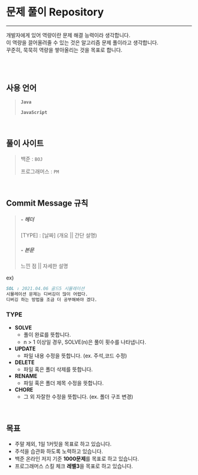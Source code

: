 # 문제 풀이 Repository

---

개발자에게 있어 역량이란 문제 해결 능력이라 생각합니다.<br/>
이 역량을 끌어올려줄 수 있는 것은 알고리즘 문제 풀이라고 생각합니다.<br/>
꾸준히, 묵묵히 역량을 쌓아올리는 것을 목표로 합니다.

<br/>

<br/>

## 사용 언어

> **`Java`** 
>
> **`JavaScript`**

<br/>

## 풀이 사이트

> 백준 : `BOJ`
>
> 프로그래머스 : `PM`

<br/>

## Commit Message 규칙

> ##### - 헤더
>
> [TYPE] : [날짜] (개요 || 간단 설명)
>
> ##### - 본문
>
> 느낀 점 || 자세한 설명

ex) 

```markdown
SOL : 2021.04.06 골드5 시뮬레이션 
시뮬레이션 문제는 디버깅이 많이 어렵다. 
디버깅 하는 방법을 조금 더 공부해봐야 겠다.
```

### TYPE 

- **SOLVE**  
  -  풀이 완료를 뜻합니다. 
  - n > 1 이상일 경우, SOLVE(n)은 풀이 횟수를 나타냅니다. 
- **UPDATE**
  - 파일 내용 수정을 뜻합니다. (ex. 주석,코드 수정)
- **DELETE**
  - 파일 혹은 폴더 삭제를 뜻합니다. 
- **RENAME**
  - 파일 혹은 폴더 제목 수정을 뜻합니다.
- **CHORE**
  - 그 외 자잘한 수정을 뜻합니다. (ex. 폴더 구조 변경)

<br/>

## 목표

- 주말 제외, 1일 1커밋을 목표로 하고 있습니다. 
- 주석을 습관화 하도록 노력하고 있습니다. 
- 백준 온라인 저지 기준 **1000문제**를 목표로 하고 있습니다. 
- 프로그래머스 스킬 체크 **레벨3**을 목표로 하고 있습니다. 

<br/>
